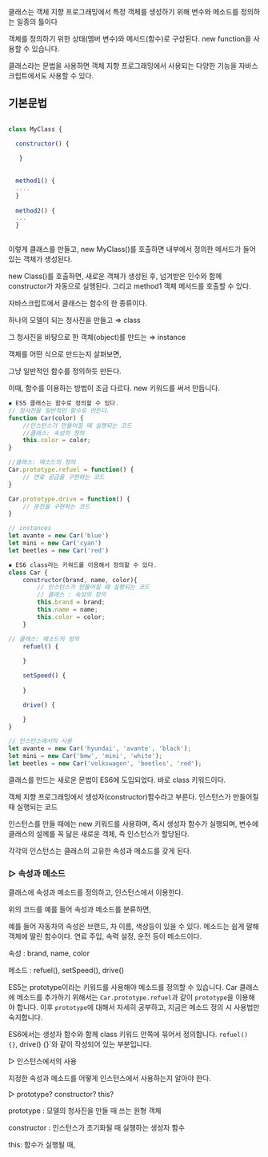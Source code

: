 클래스는 객체 지향 프로그래밍에서 특정 객체를 생성하기 위해 변수와 메소드를 정의하는 일종의 틀이다

객체를 정의하기 위한 상태(멤버 변수)와 메서드(함수)로 구성된다.
new function을 사용할 수 있습니다.

클래스라는 문법을 사용하면 객체 지향 프로그래밍에서 사용되는 다양한 기능을 자바스크립트에서도 사용할 수 있다.


## 기본문법
```js

class MyClass {

  constructor() {
   
   }
   
   
  method1() {
  ....
  }
  
  method2() {
  ...
  }
  

```
이렇게 클래스를 만들고, new MyClass()를 호출하면 내부에서 정의한 메서드가 들어 있는 객체가 생성된다.

new Class()를 호출하면, 새로운 객체가 생성된 후, 넘겨받은 인수와 함께 constructor가 자동으로 실행된다. 
그리고 method1 객체 메서드를 호출할 수 있다.

자바스크립트에서 클래스는 함수의 한 종류이다.

하나의 모델이 되는 청사진을 만들고 ⇒ class

그 청사진을 바탕으로 한 객체(object)를 만드는 ⇒ instance

객체를 어떤 식으로 만드는지 살펴보면,

그냥 일반적인 함수를 정의하듯 만든다.

이때, 함수를 이용하는 방법이 조금 다르다. new 키워드를 써서 만듭니다.

```jsx
▪️ ES5 클래스는 함수로 정의할 수 있다.
// 청사진을 일반적인 함수로 만든다.
function Car(color) { 
	//인스턴스가 만들어질 때 실행되는 코드
	//클래스: 속성의 정의
	this.color = color;
}

//클래스: 메소드의 정의
Car.prototype.refuel = function() {
	// 연료 공급을 구현하는 코드
}

Car.prototype.drive = function() {
	// 운전을 구현하는 코드
}

// instances
let avante = new Car('blue')
let mini = new Car('cyan')
let beetles = new Car('red')

▪️ ES6 class라는 키워드를 이용해서 정의할 수 있다.
class Car {
	constructor(brand, name, color){
		// 인스턴스가 만들어질 때 실행되는 코드
		// 클래스 : 속성의 정의
		this.brand = brand;
		this.name = name;
		this.color = color;
	}

// 클래스: 메소드의 정의
	refuel() {
	
	}

	setSpeed() {
	
	}

	drive() {

	}
}

// 인스턴스에서의 사용
let avante = new Car('hyundai', 'avante', 'black');
let mini = new Car('bmw', 'mini', 'white');
let beetles = new Car('volkswagen', 'beetles', 'red');
```

클래스를 만드는 새로운 문법이 ES6에 도입되었다. 바로 class 키워드이다.

객체 지향 프로그래밍에서 생성자(constructor)함수라고 부른다. 인스턴스가 만들어질 때 실행되는 코드

인스턴스를 만들 때에는 new 키워드를 사용하며, 즉시 생성자 함수가 실행되며, 변수에 클래스의 설께를 꼭 닮은 새로운 객체, 즉 인스턴스가 할당된다.

각각의 인스턴스는 클래스의 고유한 속성과 메소드를 갖게 된다.

### ▷ 속성과 메소드

클래스에 속성과 메소드를 정의하고, 인스턴스에서 이용한다.

위의 코드를 예를 들어 속성과 메소드를 분류하면,

예를 들어 자동차의 속성은 브랜드, 차 이름, 색상등이 있을 수 있다. 메소드는 쉽게 말해 객체에 딸린 함수이다. 연료 주입, 속력 설정, 운전 등이 메소드이다.

속성 : brand, name, color

메소드 : refuel(), setSpeed(), drive() 

ES5는 prototype이라는 키워드를 사용해야 메소드를 정의할 수 있습니다. Car 클래스에 메소드를 추가하기 위해서는 `Car.prototype.refuel`과 같이 `prototype`을 이용해야 합니다. 이후 `prototype`에 대해서 자세히 공부하고, 지금은 메소드 정의 시 사용법만 숙지합니다.

ES6에서는 생성자 함수와 함께 class 키워드 안쪽에 묶어서 정의합니다. `refuel() {}`, drive() {}`와 같이 작성되어 있는 부분입니다.

▷ 인스턴스에서의 사용

지정한 속성과 메소드를 어떻게 인스턴스에서 사용하는지 알아야 한다.

▷ prototype? constructor? this?

prototype : 모델의 청사진을 만들 때 쓰는 원형 객체

constructor : 인스턴스가 초기화될 때 실행하는 생성자 함수

this: 함수가 실행될 때,






